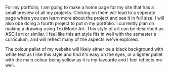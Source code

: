 For my portfolio, I am going to make a home page for my site that has a small preview of all my projects. Clicking on them will lead to a seperate page where you can learn more about the project and see it in full size. I will also obe doing a fourth project to put in my portfolio. I currently plan on making a drawing using TextMode Art. This style of art can be described as ASCII art or similar. I feel like this art style fits in well with the semester's curriculum, and will reflect many of the aspects we've explored.

The colour pallet of my website will likely either be a black background with white text as I like this style and find it's easy on the eyes, or a lighter pallet with the main colour being yellow as it is my favourite and I feel reflects me well.
